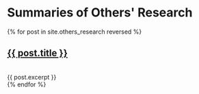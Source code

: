# Summaries of Others' Research

{% for post in site.others_research reversed %}
  <div class="post">
    <span class="post-title">
      <h2><a href="{{ post.url }}">{{ post.title }}</a></h2>
    </span><br>
    {{ post.excerpt }}
  </div>
{% endfor %}